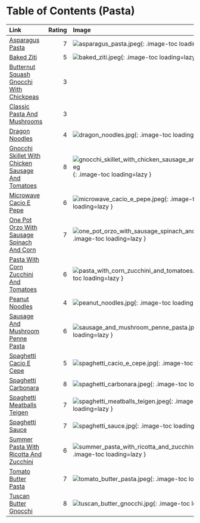 # Table of Contents (Pasta)

| Link                                                                                                        |   Rating | Image                                                                                                                                           |
|:------------------------------------------------------------------------------------------------------------|---------:|:------------------------------------------------------------------------------------------------------------------------------------------------|
| [Asparagus Pasta](./asparagus_pasta.md)                                                                     |        7 | ![asparagus_pasta.jpeg](./asparagus_pasta.jpeg){: .image-toc loading=lazy }                                                                     |
| [Baked Ziti](./baked_ziti.md)                                                                               |        5 | ![baked_ziti.jpeg](./baked_ziti.jpeg){: .image-toc loading=lazy }                                                                               |
| [Butternut Squash Gnocchi With Chickpeas](./butternut_squash_gnocchi_with_chickpeas.md)                     |        3 | <!-- TODO: Capture image -->                                                                                                                    |
| [Classic Pasta And Mushrooms](./classic_pasta_and_mushrooms.md)                                             |        3 | <!-- TODO: Capture image -->                                                                                                                    |
| [Dragon Noodles](./dragon_noodles.md)                                                                       |        4 | ![dragon_noodles.jpg](./dragon_noodles.jpg){: .image-toc loading=lazy }                                                                         |
| [Gnocchi Skillet With Chicken Sausage And Tomatoes](./gnocchi_skillet_with_chicken_sausage_and_tomatoes.md) |        8 | ![gnocchi_skillet_with_chicken_sausage_and_tomatoes.jpeg](./gnocchi_skillet_with_chicken_sausage_and_tomatoes.jpeg){: .image-toc loading=lazy } |
| [Microwave Cacio E Pepe](./microwave_cacio_e_pepe.md)                                                       |        6 | ![microwave_cacio_e_pepe.jpeg](./microwave_cacio_e_pepe.jpeg){: .image-toc loading=lazy }                                                       |
| [One Pot Orzo With Sausage Spinach And Corn](./one_pot_orzo_with_sausage_spinach_and_corn.md)               |        7 | ![one_pot_orzo_with_sausage_spinach_and_corn.jpeg](./one_pot_orzo_with_sausage_spinach_and_corn.jpeg){: .image-toc loading=lazy }               |
| [Pasta With Corn Zucchini And Tomatoes](./pasta_with_corn_zucchini_and_tomatoes.md)                         |        6 | ![pasta_with_corn_zucchini_and_tomatoes.jpeg](./pasta_with_corn_zucchini_and_tomatoes.jpeg){: .image-toc loading=lazy }                         |
| [Peanut Noodles](./peanut_noodles.md)                                                                       |        4 | ![peanut_noodles.jpg](./peanut_noodles.jpg){: .image-toc loading=lazy }                                                                         |
| [Sausage And Mushroom Penne Pasta](./sausage_and_mushroom_penne_pasta.md)                                   |        6 | ![sausage_and_mushroom_penne_pasta.jpg](./sausage_and_mushroom_penne_pasta.jpg){: .image-toc loading=lazy }                                     |
| [Spaghetti Cacio E Cepe](./spaghetti_cacio_e_cepe.md)                                                       |        5 | ![spaghetti_cacio_e_cepe.jpg](./spaghetti_cacio_e_cepe.jpg){: .image-toc loading=lazy }                                                         |
| [Spaghetti Carbonara](./spaghetti_carbonara.md)                                                             |        8 | ![spaghetti_carbonara.jpeg](./spaghetti_carbonara.jpeg){: .image-toc loading=lazy }                                                             |
| [Spaghetti Meatballs Teigen](./spaghetti_meatballs_teigen.md)                                               |        7 | ![spaghetti_meatballs_teigen.jpeg](./spaghetti_meatballs_teigen.jpeg){: .image-toc loading=lazy }                                               |
| [Spaghetti Sauce](./spaghetti_sauce.md)                                                                     |        7 | ![spaghetti_sauce.jpg](./spaghetti_sauce.jpg){: .image-toc loading=lazy }                                                                       |
| [Summer Pasta With Ricotta And Zucchini](./summer_pasta_with_ricotta_and_zucchini.md)                       |        6 | ![summer_pasta_with_ricotta_and_zucchini.jpeg](./summer_pasta_with_ricotta_and_zucchini.jpeg){: .image-toc loading=lazy }                       |
| [Tomato Butter Pasta](./tomato_butter_pasta.md)                                                             |        7 | ![tomato_butter_pasta.jpeg](./tomato_butter_pasta.jpeg){: .image-toc loading=lazy }                                                             |
| [Tuscan Butter Gnocchi](./tuscan_butter_gnocchi.md)                                                         |        8 | ![tuscan_butter_gnocchi.jpg](./tuscan_butter_gnocchi.jpg){: .image-toc loading=lazy }                                                           |
